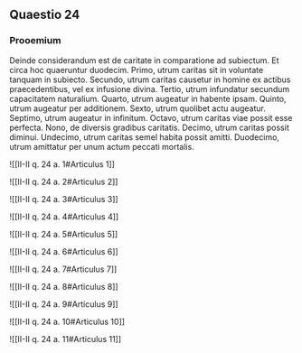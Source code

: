 ## Quaestio 24

### Prooemium

Deinde considerandum est de caritate in comparatione ad subiectum. Et circa hoc quaeruntur duodecim. Primo, utrum caritas sit in voluntate tanquam in subiecto. Secundo, utrum caritas causetur in homine ex actibus praecedentibus, vel ex infusione divina. Tertio, utrum infundatur secundum capacitatem naturalium. Quarto, utrum augeatur in habente ipsam. Quinto, utrum augeatur per additionem. Sexto, utrum quolibet actu augeatur. Septimo, utrum augeatur in infinitum. Octavo, utrum caritas viae possit esse perfecta. Nono, de diversis gradibus caritatis. Decimo, utrum caritas possit diminui. Undecimo, utrum caritas semel habita possit amitti. Duodecimo, utrum amittatur per unum actum peccati mortalis.

![[II-II q. 24 a. 1#Articulus 1]]

![[II-II q. 24 a. 2#Articulus 2]]

![[II-II q. 24 a. 3#Articulus 3]]

![[II-II q. 24 a. 4#Articulus 4]]

![[II-II q. 24 a. 5#Articulus 5]]

![[II-II q. 24 a. 6#Articulus 6]]

![[II-II q. 24 a. 7#Articulus 7]]

![[II-II q. 24 a. 8#Articulus 8]]

![[II-II q. 24 a. 9#Articulus 9]]

![[II-II q. 24 a. 10#Articulus 10]]

![[II-II q. 24 a. 11#Articulus 11]]

